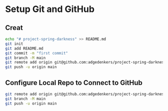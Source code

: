 # Setup Git and GitHub

## Creat

``` bash
echo "# project-spring-darkness" >> README.md
git init
git add README.md
git commit -m "first commit"
git branch -M main
git remote add origin git@github.com:adgedenkers/project-spring-darkness.git
git push -u origin main
```

## Configure Local Repo to Connect to GitHub

``` bash
git remote add origin git@github.com:adgedenkers/project-spring-darkness.git
git branch -M main
git push -u origin main
```
